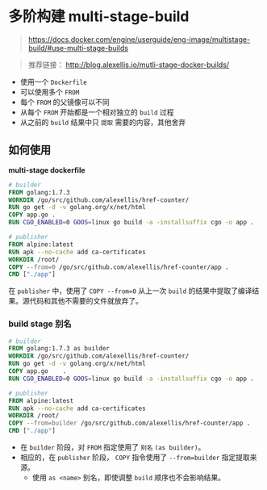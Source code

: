 # 多阶构建 multi-stage-build

> https://docs.docker.com/engine/userguide/eng-image/multistage-build/#use-multi-stage-builds

> 推荐链接： http://blog.alexellis.io/mutli-stage-docker-builds/

+ 使用一个 `Dockerfile`
+ 可以使用多个 `FROM`
+ 每个 `FROM` 的父镜像可以不同
+ 从每个 `FROM` 开始都是一个相对独立的 `build` 过程
+ 从之前的 `build` 结果中只 `提取` 需要的内容，其他舍弃


## 如何使用

**multi-stage dockerfile**

```dockerfile
# builder
FROM golang:1.7.3
WORKDIR /go/src/github.com/alexellis/href-counter/
RUN go get -d -v golang.org/x/net/html  
COPY app.go .
RUN CGO_ENABLED=0 GOOS=linux go build -a -installsuffix cgo -o app .

# publisher
FROM alpine:latest  
RUN apk --no-cache add ca-certificates
WORKDIR /root/
COPY --from=0 /go/src/github.com/alexellis/href-counter/app .
CMD ["./app"]  
```

在 `publisher` 中，使用了 `COPY --from=0` 从上一次 `build` 的结果中提取了编译结果。源代码和其他不需要的文件就放弃了。

### build stage 别名

```dockerfile
# builder
FROM golang:1.7.3 as builder
WORKDIR /go/src/github.com/alexellis/href-counter/
RUN go get -d -v golang.org/x/net/html  
COPY app.go    .
RUN CGO_ENABLED=0 GOOS=linux go build -a -installsuffix cgo -o app .

# publisher
FROM alpine:latest  
RUN apk --no-cache add ca-certificates
WORKDIR /root/
COPY --from=builder /go/src/github.com/alexellis/href-counter/app .
CMD ["./app"]  
```

+ 在 `builder` 阶段，对 `FROM` 指定使用了 `别名` `(as builder)`。
+ 相应的，在 `publisher` 阶段， `COPY` 指令使用了 `--from=builder` 指定提取来源。
  + 使用 `as <name>` 别名，即使调整 `build` 顺序也不会影响结果。
